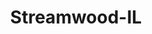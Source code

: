 ---
title: Streamwood-IL
slug: streamwood-il
f_state:
- cms/state/illinois.md
f_locations:
- cms/payday-loan/check-into-cash-11777.md
- cms/payday-loan/check-into-cash-11792.md
- cms/payday-loan/check-into-cash-illinois-llc-12974.md
- cms/payday-loan/short-term-loans-26388.md
- cms/payday-loan/west-subn-currency-exchanges-28716.md
updated-on: '2024-05-30T13:41:28.615Z'
created-on: '2024-05-30T13:41:28.615Z'
published-on: '2024-05-30T13:54:32.469Z'
f_city: Streamwood
layout: '[city].html'
tags: city
---